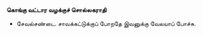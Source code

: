 **கொங்கு வட்டார வழக்குச் சொல்லகராதி**
- சேவல்சண்டை. சாவக்கட்டுக்குப் போறதே இவனுக்கு வேலயாப் போச்சு.

